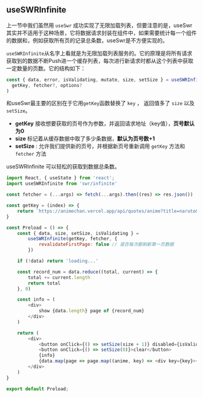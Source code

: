 ## useSWRInfinite

上一节中我们虽然用 `useSwr` 成功实现了无限加载列表，但要注意的是，useSwr其实并不适用于这种场景，它将数据请求封装在组件中，如果需要统计每一个组件的数据和，例如获取所有页的记录总条数，useSwr是不方便实现的。

`useSWRInfinite`从名字上看就是为无限加载列表服务的。它的原理是将所有请求获取到的数据不断Push进一个缓存列表，每次进行新请求时都从这个列表中获取一定数量的页数。它的结构如下：

```js
const { data, error, isValidating, mutate, size, setSize } = useSWRInfinite(
  getKey, fetcher?, options?
)
```

和useSwr最主要的区别在于它用`getKey`函数替换了 `key` ， 返回值多了 `size` 以及 `setSize`。

-    **getKey** 接收想要获取的页号作为参数，并返回请求地址（key值），**页号默认为0**
-    **size** 标记着从缓存数据中取了多少条数据，**默认为页号数+1**
-    **setSize** : 允许我们提供新的页号，并根据新页号重新调用 `getKey` 方法和 `fetcher` 方法

useSWRInfinite 可以轻松的获取到数据总条数。 

```js
import React, { useState } from 'react';
import useSWRInfinite from 'swr/infinite'

const fetcher = (...args) => fetch(...args).then((res) => res.json())

const getKey = (index) => {
    return `https://animechan.vercel.app/api/quotes/anime?title=naruto&page=${index + 1}`
}

const Preload = () => {
    const { data, size, setSize, isValidating } =
        useSWRInfinite(getKey, fetcher, {
            revalidateFirstPage: false // 是否每次都刷新第一页数据
        })

    if (!data) return 'loading...'

    const record_num = data.reduce((total, current) => {
        total += current.length
        return total
    }, 0)

    const info = (
        <div>
            show {data.length} page of {record_num}
        </div>
    )

    return (
        <div>
            <button onClick={() => setSize(size + 1)} disabled={isValidating}>load more</button>
            <button onClick={() => setSize(0)}>clear</button>
            {info}
            {data.map(page => page.map((anime, key) => <div key={key}>{anime.quote}</div>))}
        </div>
    )
}

export default Preload;

```